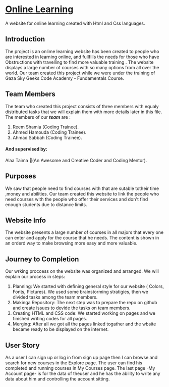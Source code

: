 # [Online Learning ](https://gsg-fc02.github.io/Online_learning/)
A website for online learning created with Html  and Css languages.


## Introduction
The project is an onlime learning website has been created to people who are interested in learning online, and fullfills the needs for those who have Obstructions with travelling to find more valuable training . The website displays a large number of courses with so many options from all over the world. Our team created this project while we were under the training of Gaza Sky Geeks Code Academy - Fundamentals Course.

## Team Members
The team who created this project consists of three members with equaly distributed tasks that we will explain them with more details later in this file. The members of our ***team*** are : 
1. Reem Shamia (Coding Trainee).
2. Ahmed Hamouda (Coding Trainee).
3. Ahmad Sabbah (Coding Trainee).


#### And supervised by:
 Alaa Taima (ِAn Awesome and Creative Coder and Coding Mentor).
 
 ## Purposes
 
  We saw that people need to find courses with that are sutable totheir time ,money and abilities. Our team created this website to link the people who need courses with the people who offer their services and don't find enough students due to distance limits.
 
 ## Website Info
  The website presents a large number of courses in all majors that every one can enter and apply for the course that he needs. The content is shown in an orderd way to make browsing more easy and more valuable.
  
 
## Journey to Completion
 
 Our wrking proccess on the website was organized and arranged. We will explain our process in steps: 
1.  Planning: We started with defining general style for our website ( Colors, Fonts, Pictures). We used some brainstorming stratigies, then we divided tasks among the team members.
2.  Makinga Repository: The next step was to prepare the repo on github and create issues to devide the tasks on team members.
3. Creating HTML and CSS code: We started working on pages and we finished writing codes for all pages.
4. Merging: After all we got all the pages linked togather and the wbsite became ready to be displayed on the internet.

## User Story
As a user I can sign up or log in from sign up page then I can browse and search for new courses in the Explore page. The user can find his completed and running courses in My Courses page. The last page -My Account page- is for the data of theuser and he has the ability to write any data about him and controlling the account sitting.


